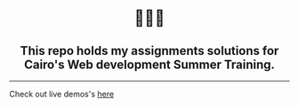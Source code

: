 # <div align="center"> 🐝🐝🐝 </div>

## <div align='center'>This repo holds my assignments solutions for Cairo's Web development Summer Training.</div>

---

Check out live demos's [here](https://habibayman.github.io/CST-assignments/)
